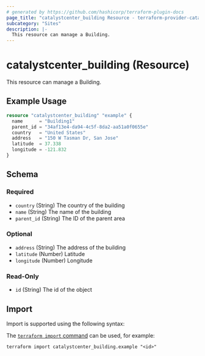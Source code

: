 ```yaml
---
# generated by https://github.com/hashicorp/terraform-plugin-docs
page_title: "catalystcenter_building Resource - terraform-provider-catalystcenter"
subcategory: "Sites"
description: |-
  This resource can manage a Building.
---
```


# catalystcenter_building (Resource)

This resource can manage a Building.

## Example Usage

```terraform
resource "catalystcenter_building" "example" {
  name      = "Building1"
  parent_id = "34af13e4-da94-4c5f-8da2-aa51a0f0655e"
  country   = "United States"
  address   = "150 W Tasman Dr, San Jose"
  latitude  = 37.338
  longitude = -121.832
}
```

<!-- schema generated by tfplugindocs -->
## Schema

### Required

- `country` (String) The country of the building
- `name` (String) The name of the building
- `parent_id` (String) The ID of the parent area

### Optional

- `address` (String) The address of the building
- `latitude` (Number) Latitude
- `longitude` (Number) Longitude

### Read-Only

- `id` (String) The id of the object

## Import

Import is supported using the following syntax:

The [`terraform import` command](https://developer.hashicorp.com/terraform/cli/commands/import) can be used, for example:

```shell
terraform import catalystcenter_building.example "<id>"
```
